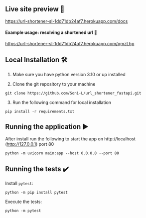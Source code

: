 ## Live site preview :rocket:
https://url-shortener-sl-1dd71db24af7.herokuapp.com/docs

#### Example usage: resolving a shortened url :gift:
https://url-shortener-sl-1dd71db24af7.herokuapp.com/qmzLhp

## Local Installation 🛠
1. Make sure you have python version 3.10 or up installed

2. Clone the git repository to your machine

```
git clone https://github.com/Soni-L/url_shortener_fastapi.git
```

3. Run the following command for local installation

```
pip install -r requirements.txt
```

## Running the application &#9654;
After install run the following to start the app on http://localhost (http://127.0.0.1) port 80

```
python -m uvicorn main:app --host 0.0.0.0 --port 80
```

## Running the tests ✔️
Install `pytest`:

```
python -m pip install pytest
```

Execute the tests:

```
python -m pytest
```
